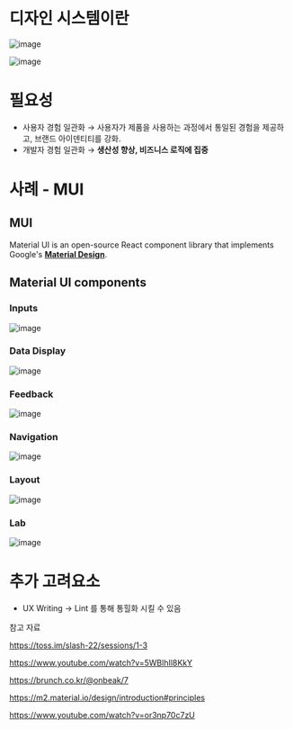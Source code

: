  
# 디자인 시스템이란
![image](https://github.com/jeongye01/TIL/assets/74299317/e9c93e57-27f3-4808-b9fd-6b76598aa951)


![image](https://github.com/jeongye01/TIL/assets/74299317/9bbc9fd1-87ac-4736-9608-2a403ea992a7)



# 필요성

- 사용자 경험 일관화 → 사용자가 제품을 사용하는 과정에서 통일된 경험을 제공하고, 브랜드 아이덴티티를 강화.
- 개발자 경험 일관화 → **생산성 향상, 비즈니스 로직에 집중**

# 사례 - MUI

## MUI

Material UI is an open-source React component library that implements Google's **[Material Design](https://m2.material.io/)**.

## **Material UI components**

### Inputs

![image](https://github.com/jeongye01/TIL/assets/74299317/4744e5b5-bced-4334-96a4-0b82b58894b8)


### Data Display

![image](https://github.com/jeongye01/TIL/assets/74299317/54b5bb51-c85e-46ba-a77a-1ae49d08075d)


### Feedback

![image](https://github.com/jeongye01/TIL/assets/74299317/8b1a77e0-09fc-48ed-9a05-54db6b623c0d)


### Navigation

![image](https://github.com/jeongye01/TIL/assets/74299317/b310bf33-e891-482f-8061-9f0da3dc5134)


### Layout

![image](https://github.com/jeongye01/TIL/assets/74299317/8b63c28a-bf87-4530-b160-b3b319e48568)


### Lab

![image](https://github.com/jeongye01/TIL/assets/74299317/b6efa98b-0819-445e-92b6-f86f46e723ea)


# 추가 고려요소

- UX Writing → Lint 를 통해 통힐화 시킬 수 있음

참고 자료

https://toss.im/slash-22/sessions/1-3

https://www.youtube.com/watch?v=5WBlhIl8KkY

https://brunch.co.kr/@onbeak/7

https://m2.material.io/design/introduction#principles

https://www.youtube.com/watch?v=or3np70c7zU
